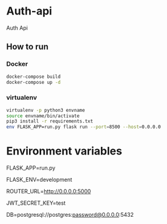 # Auth-api

Auth Api


## How to run

### Docker

``` bash
docker-compose build
docker-compose up -d
```

### virtualenv

``` bash
virtualenv -p python3 envname
source envname/bin/activate
pip3 install -r requirements.txt
env FLASK_APP=run.py flask run --port=8500 --host=0.0.0.0
```

# Environment variables

FLASK_APP=run.py

FLASK_ENV=development

ROUTER_URL=http://0.0.0.0:5000

JWT_SECRET_KEY=test

DB=postgresql://postgres:password@0.0.0.0:5432
